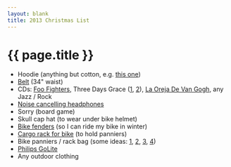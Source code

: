 ```yaml
---
layout: blank
title: 2013 Christmas List
---
```


# {{ page.title }}

* Hoodie (anything but cotton, e.g. [this one](http://www.thenorthface.com/catalog/sc-gear/mens-shirts-sweaters/men-39-s-surgent-hoodie.html?variationId=J5F&variationName=ASPHALT%20GREY%20HEATHER%20/%20FIERY%20RED))
* [Belt](http://www.thevegancollection.com/belts/the-julian-reversible-belt) (34" waist)
* CDs: [Foo Fighters](http://www.amazon.com/Skin-Bones-Foo-Fighters/dp/B000IU3XTW/ref=sr_1_11?s=music&ie=UTF8&qid=1370025190&sr=1-11&keywords=foo+fighters), Three Days Grace ([1](http://www.amazon.com/Life-Starts-Three-Days-Grace/dp/B002JB31S6/ref=sr_1_4?s=music&ie=UTF8&qid=1370025228&sr=1-4&keywords=three+days+grace), [2](http://www.amazon.com/Transit-Venus-Three-Days-Grace/dp/B008PNBU30/ref=sr_1_1?s=music&ie=UTF8&qid=1370025228&sr=1-1&keywords=three+days+grace)), [La Oreja De Van Gogh](http://www.amazon.com/Cometas-Por-El-Cielo/dp/B005LMCAQE/ref=sr_1_1?s=music&ie=UTF8&qid=1370025299&sr=1-1&keywords=la+oreja+de+van+gogh), any Jazz / Rock
* [Noise cancelling headphones](http://www.amazon.com/Sony-MDR7506-Professional-Diaphragm-Headphone/dp/B000AJIF4E/ref=pd_cp_e_0)
* Sorry (board game)
* Skull cap hat (to wear under bike helmet)
* [Bike fenders](http://www.amazon.com/Planet-Bike-7056-5-Cascadia-Touring/dp/B0041XA1D8/ref=sr_1_4?s=cycling&ie=UTF8&qid=1385314712&sr=1-4) (so I can ride my bike in winter)
* [Cargo rack for bike](http://www.amazon.com/Topeak-63107030-Explorer-Bike-Rack/dp/B000FIE3WI/ref=sr_1_3?s=cycling&ie=UTF8&qid=1384975644&sr=1-3) (to hold panniers)
* Bike panniers / rack bag (some ideas: [1](http://www.amazon.com/Nashbar-Waterproof-Rear-Panniers-BLACK/dp/B004UM7AVG/ref=sr_1_7?s=cycling&ie=UTF8&qid=1385315735&sr=1-7), [2](http://www.rei.com/product/833113/ortlieb-bike-shopper-ql2-single-pannier), [3](http://www.rei.com/product/825288/novara-gotham-panniers), [4](http://www.rei.com/product/811081/timbuk2-tandem-panniers-medium))
* [Philips GoLite](http://www.amazon.com/exec/obidos/ASIN/B001I45XL8/ref=nosim/6688506-rg1112-0020-20?s=merchant&m=ATVPDKIKX0DER)
* Any outdoor clothing
